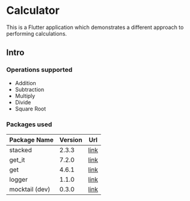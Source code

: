 # Calculator

This is a Flutter application which demonstrates a different approach to performing calculations.

## Intro


### Operations supported

- Addition
- Subtraction
- Multiply
- Divide
- Square Root

### Packages used

| Package Name        | Version           | Url  |
| ------------- |-------------| -----|
| stacked      | 2.3.3 | [link](https://pub.dev/packages/stacked) |
| get_it      | 7.2.0      |   [link](https://pub.dev/packages/get_it) |
| get | 4.6.1      |    [link](https://pub.dev/packages/get) |
| logger | 1.1.0      |    [link](https://pub.dev/packages/logger) |
| mocktail (dev) | 0.3.0     |    [link](https://pub.dev/packages/mocktail) |

